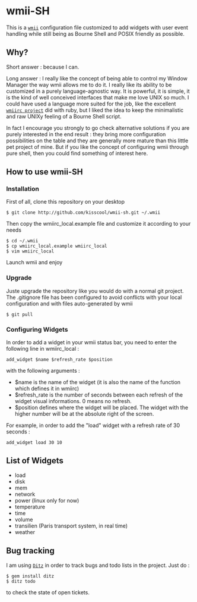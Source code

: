 wmii-SH
=======

This is a [`wmii`](http://wmii.suckless.org/) configuration file customized to add widgets with user event handling while still being as Bourne Shell and POSIX friendly as possible.


Why?
----

Short answer : because I can.

Long answer : I really like the concept of being able to control my Window Manager the way wmii allows me to do it. I really like its ability to be customized in a purely language-agnostic way. It is powerful, it is simple, it is the kind of well conceived interfaces that make me love UNIX so much. I could have used a language more suited for the job, like the excellent [`wmiirc project`](http://github.com/sunaku/wmiirc) did with ruby, but I liked the idea to keep the minimalistic and raw UNIXy feeling of a Bourne Shell script.

In fact I encourage you strongly to go check alternative solutions if you are purely interested in the end result : they bring more configuration possibilities on the table and they are generally more mature than this little pet project of mine. But if you like the concept of configuring wmii through pure shell, then you could find something of interest here.

How to use wmii-SH
------------------

### Installation

First of all, clone this repository on your desktop

	$ git clone http://github.com/kisscool/wmii-sh.git ~/.wmii

Then copy the wmiirc_local.example file and customize it according to your needs

	$ cd ~/.wmii
	$ cp wmiirc_local.example wmiirc_local
	$ vim wmiirc_local

Launch wmii and enjoy

### Upgrade

Juste upgrade the repository like you would do with a normal git project. The .gitignore file has been configured to avoid conflicts with your local configuration and with files auto-generated by wmii

	$ git pull

### Configuring Widgets

In order to add a widget in your wmii status bar, you need to enter the following line in wmiirc_local :

	add_widget $name $refresh_rate $position

with the following arguments :

* $name is the name of the widget (it is also the name of the function which defines it in wmiirc)
* $refresh_rate is the number of seconds between each refresh of the widget visual informations. 0 means no refresh.
* $position defines where the widget will be placed. The widget with the higher number will be at the absolute right of the screen.

For example, in order to add the "load" widget with a refresh rate of 30 seconds :

	add_widget load 30 10


List of Widgets
---------------

* load
* disk
* mem
* network
* power (linux only for now)
* temperature
* time
* volume
* transilien (Paris transport system, in real time)
* weather


Bug tracking
------------

I am using [`Ditz`](http://ditz.rubyforge.org/) in order to track bugs and todo lists in the project. Just do :

	$ gem install ditz
	$ ditz todo

to check the state of open tickets.
